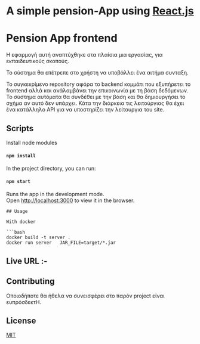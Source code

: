 # A simple pension-App using [React.js](https://reactjs.org)

# Pension App frontend

Η εφαρμογή αυτή αναπτύχθηκε στα πλαίσια μια εργασίας, για εκπαιδευτικούς σκοπούς.

Το σύστημα θα επέτρεπε στο χρήστη να υποβάλλει ένα αιτήμα συνταξη.

Το συγκεκρίμενο  repository αφόρα το backend κομμάτι που εξυπήρετει το frontend 
αλλά και ανάλαμβάνει την επικοινωνία με τη βάση δεδόμενων. 
Το σύστημα αυτόματα θα συνδέθει με την βάση και θα δημιουργήσει το σχήμα αν αυτό δεν υπάρχει.
Κάτα την διάρκεια τις λειτούργιας θα έχει ένα κατάλληλο API για να υποστηρίζει την λείτουργια του site.

## Scripts

Install node modules

#### `npm install`

In the project directory, you can run:

#### `npm start`

Runs the app in the development mode.<br>
Open [http://localhost:3000](http://localhost:3000) to view it in the browser.


```
## Usage

With docker 

```bash
docker build -t server .
docker run server   JAR_FILE=target/*.jar
```


## Live URL :-


## Contributing

Οποιοδήποτε θα ήθελα να συνεισφέρει στο παρόν project είναι ευπρόσδεκτH.



## License
[MIT](https://choosealicense.com/licenses/mit/)
